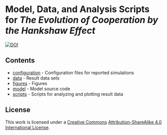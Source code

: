 # Model, Data, and Analysis Scripts for *The Evolution of Cooperation by the Hankshaw Effect*

[![DOI](https://zenodo.org/badge/8494/briandconnelly/hankshaweffect.svg)](http://dx.doi.org/10.5281/zenodo.16490)

## Contents

* [configuration](configuration) - Configuration files for reported simulations
* [data](data) - Result data sets
* [figures](figures) - Figures
* [model](model) - Model source code
* [scripts](scripts) - Scripts for analyzing and plotting result data


## License

This work is licensed under a [Creative Commons](http://creativecommons.org) [Attribution-ShareAlike 4.0 International License](http://creativecommons.org/licenses/by-sa/4.0/).

